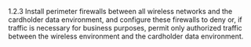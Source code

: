 1.2.3 Install perimeter firewalls 
between all wireless networks and the 
cardholder data environment, and 
configure these firewalls to deny or, if 
traffic is necessary for business 
purposes, permit only authorized traffic 
between the wireless environment and 
the cardholder data environment. 


